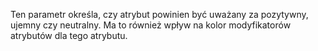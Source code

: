 Ten parametr określa, czy atrybut powinien być uważany za pozytywny, ujemny czy neutralny.
Ma to również wpływ na kolor modyfikatorów atrybutów dla tego atrybutu.